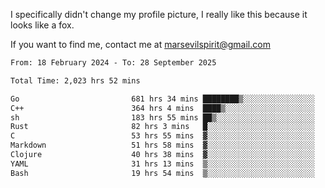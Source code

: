 I specifically didn't change my profile picture, I really like this because it looks like a fox.

If you want to find me, contact me at marsevilspirit@gmail.com

<!--START_SECTION:waka-->

```txt
From: 18 February 2024 - To: 28 September 2025

Total Time: 2,023 hrs 52 mins

Go                         681 hrs 34 mins ████████▒░░░░░░░░░░░░░░░░   33.68 %
C++                        364 hrs 4 mins  ████▒░░░░░░░░░░░░░░░░░░░░   17.99 %
sh                         183 hrs 55 mins ██▒░░░░░░░░░░░░░░░░░░░░░░   09.09 %
Rust                       82 hrs 3 mins   █░░░░░░░░░░░░░░░░░░░░░░░░   04.05 %
C                          53 hrs 55 mins  ▓░░░░░░░░░░░░░░░░░░░░░░░░   02.66 %
Markdown                   51 hrs 58 mins  ▓░░░░░░░░░░░░░░░░░░░░░░░░   02.57 %
Clojure                    40 hrs 38 mins  ▓░░░░░░░░░░░░░░░░░░░░░░░░   02.01 %
YAML                       31 hrs 13 mins  ▒░░░░░░░░░░░░░░░░░░░░░░░░   01.54 %
Bash                       19 hrs 54 mins  ▒░░░░░░░░░░░░░░░░░░░░░░░░   00.98 %
```

<!--END_SECTION:waka-->
